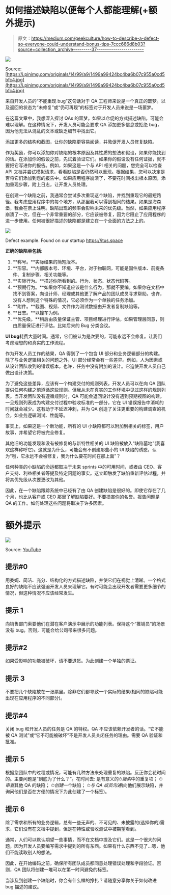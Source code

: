 # 如何描述缺陷以便每个人都能理解(+额外提示)

> 原文：<https://medium.com/geekculture/how-to-describe-a-defect-so-everyone-could-understand-bonus-tips-7ccc666d8b03?source=collection_archive---------37----------------------->

![](img/29e73ad30b5bd7e866d0b306daf301e3.png)

Source: [https://i.pinimg.com/originals/14/99/a9/1499a99424bc4ba6b07c955a0cd5bfc4.jpg](https://i.pinimg.com/originals/14/99/a9/1499a99424bc4ba6b07c955a0cd5bfc4.jpg)

来自开发人员的“不能重现 bug”这句话对于 QA 工程师来说是一个真正的噩梦。以及返回的状态为“未修复”或“仍可再现”的标签对于开发人员来说是一场噩梦。

在这篇文章中，我想深入探讨 QAs 的噩梦。如果以仓促的方式描述缺陷，可能会难以理解。在这种情况下，开发人员可能会要求 QA 添加更多信息或拒绝 bug，因为他无法从混乱的文本或缺乏细节中找出它。

添加更多的结构和截图，让你的缺陷更容易阅读，并敦促开发人员修复缺陷。

作为奖励，你可以添加你对缺陷的根本原因及其性质的想法和假设，如果你能找到的话。在添加你的假设之前，先试着验证它们。如果你的假设没有任何证据，就不要把它写进你的报告。例如，如果这是一个与 API 相关的问题，您完全可以检查 API 文档并尝试模拟请求，看看缺陷是否仍然可以重现。根据结果，您可以决定是否将它们添加到您的报告中。如果应用程序崩溃了，不要花时间找出根本原因，添加重现步骤，附上日志，让开发人员处理。

在创建一个缺陷之前，我通常会尝试多次重现这个缺陷，并找到重现它的最短路径。我考虑应用程序中的每个地方，从那里我可以得到相同的结果。如果是海森堡，我会在票上注明。缺陷出现的频率会影响未来的优先级。当然，如果应用程序崩溃了一次，但在一个非常重要的部分，它应该被修复，因为它阻止了应用程序的进一步使用。任何被很好描述的缺陷都是建立在一个全面的方法之上的。

![](img/35a44bc77f07f836f37e316e4d5c1330.png)

Defect example. Found on our startup https://itus.space

**正确的缺陷单包括:**

1.  **称号。**实际结果的简短版本。
2.  **形容。**内部版本号、环境、平台，对于物联网，可能是固件版本、前提条件、复制步骤、相关功能等。
3.  **实际行为。**描述你所看到的。行为、状态、状态代码等。
4.  **预期行为。**如果你不知道应该是什么行为，那就不要编。如果你在文档中找不到答案，向设计师、经理或其他更了解产品的团队成员寻求帮助。也许，没有人想到这个特殊的情况，它必须作为一个单独的任务添加。
5.  **附件。**截图、视频、文件作为测试数据由开发者复制缺陷等。
6.  **日志。**以撞车为例。
7.  **优先级。**稍后由质量保证主管、项目经理进行评估，如果管理层同意，则由质量保证进行评估。比如后来的 Bug 分类会议。

**UI bug**耗费大量时间。通常，它们被认为是次要的，可能永远不会修复。让我们考虑理想的和真实的工作流程。

作为开发人员工作的结果，QA 得到了一个包含 UI 部分和业务逻辑部分的构建。除了与业务逻辑相关的问题之外，UI 部分经常会有一些差异。例如，人为因素或从设计团队收到的错误版本。也许，任务中没有附加的设计。它迫使开发人员自己做出设计决策。

为了避免这些差异，应该有一个构建交付的规则列表，开发人员可以在向 QA 团队提供任何构建之前遵循这些规则。但我从未在真实的工作环境中见过这样的规则列表。当开发团队没有遵循规则时，QA 可能会返回设计没有遇到预期视图的构建。一旦规则列表成为构建交付过程中验收标准的一部分，它在 UI 错误报告中消耗的时间就会减少。这有助于不延迟冲刺，并为 QA 创造了关注更重要的构建调查的机会，如业务逻辑测试、性能等。

事实上，如果这是一个新功能，所有的 UI 小缺陷都可以附加到相关的标签，用户故事，并希望它将被完全修复。

其他旧的功能发现和没有被修复的与新特性相关的 UI 缺陷被放入“缺陷墓地”(我喜欢这样称呼它)。这就是为什么，可能会有不创建那些小的 UI 缺陷的诱惑，认为“哦，它永远不会被修复，我为什么要花时间在那上面”？

任何种类的小缺陷的命运都取决于未来 sprints 中的可用时间，或者由 CEO、客户支持、利益相关者等提及特定问题的事实。这立即触发了缺陷重新评估过程，并将其优先级从次要更改为其他。

因此，在一个缺陷跟踪系统中已经有了由 QA 创建缺陷是很好的。即使它存在了几个月，也比从客户或 CEO 那里了解缺陷要好。不要损害你的名誉。报告问题是 QA 的工作。如何处理这些问题将取决于许多因素。

# 额外提示

![](img/adb3508df1f1bd65fe35419dcc721501.png)

Source: [YouTube](https://www.youtube.com/watch?v=LcM4zWiikKQ)

## **提示#0**

用委婉、简洁、充分、结构化的方式描述缺陷，并使它们在视觉上清晰。一个格式良好的缺陷不应该强迫开发人员来理解它。有时可能会出现开发者需要更多细节的情况，但这种情况不应该经常发生。

## **提示 1**

向销售部门索要他们在潜在客户演示中展示的功能列表。保持这个“推销员”的场景没有 bug。否则，可能会给公司带来很多问题。

## **提示#2**

如果受影响的功能被破坏，请不要退货。为此创建一个单独的票证。

## **提示 3**

不要把几个缺陷放在一张票里。除非它们都导致一个实际的结果(相同的缺陷可能出现在应用程序的不同部分)。

## **提示#4**

关闭 bug 和开发人员的任务是 QA 的特权。QA 不应该依赖开发者的话。“它不能被 QA 测试”或“它不可能被破坏”不是开发人员关闭任务的理由。需要 QA 验证和批准。

## **提示 5**

根据您团队中的过程或情况，可能有几种方法来处理重复的缺陷。反正你会花时间的。主要问题是“到底为了什么？”。花时间去:
是有意义的⏱*搜索*中的重复项；
⏱*审查*其他 QA 的缺陷；
⏱*创建*一个缺陷；
⏱*与 QA 成员沟通*(向他们展示缺陷，并询问他们是否在方便的情况下为此创建了一个标签)。

## **提示 6**

除了需求和所有的业务逻辑，总有一些无声的、不可见的、未披露的(选择你的)需求，它们没有在文档中提到，但是在特性或验收测试中被期望看到。

通常，人们可以默认期望一些事情，而不在文档中提及它们。这是一个很大的问题，因为开发人员要编写需求中提到的所有东西。如果有什么东西不见了…嗯，他们不能读取别人的想法。

因此，在开始编码之前，确保所有团队成员都同意处理错误处理和字段验证。否则，QA 团队将创建一堆可以在第一时间避免的标签。

当涉及到创建一个缺陷时，你会有什么样的挣扎？请随意分享你关于如何改进 bug 描述的建议。